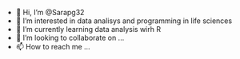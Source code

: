 - 👋 Hi, I’m @Sarapg32
- 👀 I’m interested in data analisys and programming in life sciences
- 🌱 I’m currently learning data analysis wirh R
- 💞️ I’m looking to collaborate on ...
- 📫 How to reach me ...

<!---
Sarapg32/Sarapg32 is a ✨ special ✨ repository because its `README.md` (this file) appears on your GitHub profile.
You can click the Preview link to take a look at your changes.
--->
